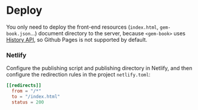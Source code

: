 # Deploy

You only need to deploy the front-end resources (`index.html`, `gem-book.json`...) document directory to the server, because `<gem-book>` uses [History API](https://developer.mozilla.org/en-US/docs/Web/API/History), so Github Pages is not supported by default.

### Netlify

Configure the publishing script and publishing directory in Netlify, and then configure the redirection rules in the project `netlify.toml`:

```toml
[[redirects]]
  from = "/*"
  to = "/index.html"
  status = 200
```
